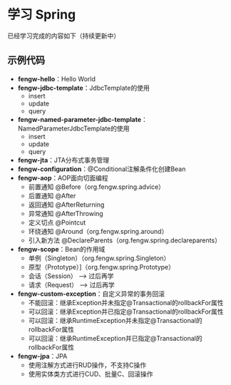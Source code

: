 # 学习 Spring
已经学习完成的内容如下（持续更新中）

## 示例代码
* **fengw-hello**：Hello World
* **fengw-jdbc-template**：JdbcTemplate的使用
    * insert
    * update
    * query
* **fengw-named-parameter-jdbc-template**：NamedParameterJdbcTemplate的使用
    * insert
    * update
    * query
* **fengw-jta**：JTA分布式事务管理
* **fengw-configuration**：@Conditional注解条件化创建Bean
* **fengw-aop**：AOP面向切面编程
    * 前置通知 @Before（org.fengw.spring.advice）
    * 后置通知 @After
    * 返回通知 @AfterReturning
    * 异常通知 @AfterThrowing
    * 定义切点 @Pointcut
    * 环绕通知 @Around（org.fengw.spring.around）
    * 引入新方法 @DeclareParents（org.fengw.spring.declareparents）
* **fengw-scope**：Bean的作用域
    * 单例（Singleton）（org.fengw.spring.Singleton）
    * 原型（Prototype）]（org.fengw.spring.Prototype）
    * 会话（Session） --> 过后再学
    * 请求（Request） --> 过后再学
* **fengw-custom-exception**：自定义异常的事务回滚
    * 不能回滚：继承Exception并未指定@Transactional的rollbackFor属性
    * 可以回滚：继承Exception并已指定@Transactional的rollbackFor属性
    * 可以回滚：继承RuntimeException并未指定@Transactional的rollbackFor属性
    * 可以回滚：继承RuntimeException并已指定@Transactional的rollbackFor属性
* **fengw-jpa**：JPA
    * 使用注解方式进行RUD操作，不支持C操作
    * 使用实体类方式进行CUD、批量C、回滚操作
